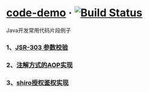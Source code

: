 # [code-demo](https://github.com/710850609/code-demo)  &middot; [![Build Status](https://travis-ci.org/710850609/code-demo.svg?branch=master)](https://travis-ci.org/710850609/code-demo)

<span>Java开发常用代码片段例子</span>

### 1、[JSR-303 参数校验](https://github.com/710850609/code-demo/tree/master/validator-demo)
### 2、[注解方式的AOP实现](https://github.com/710850609/code-demo/tree/master/aop-demo)
### 3、[shiro授权鉴权实现](https://github.com/710850609/code-demo/tree/master/auth-shiro-demo)
